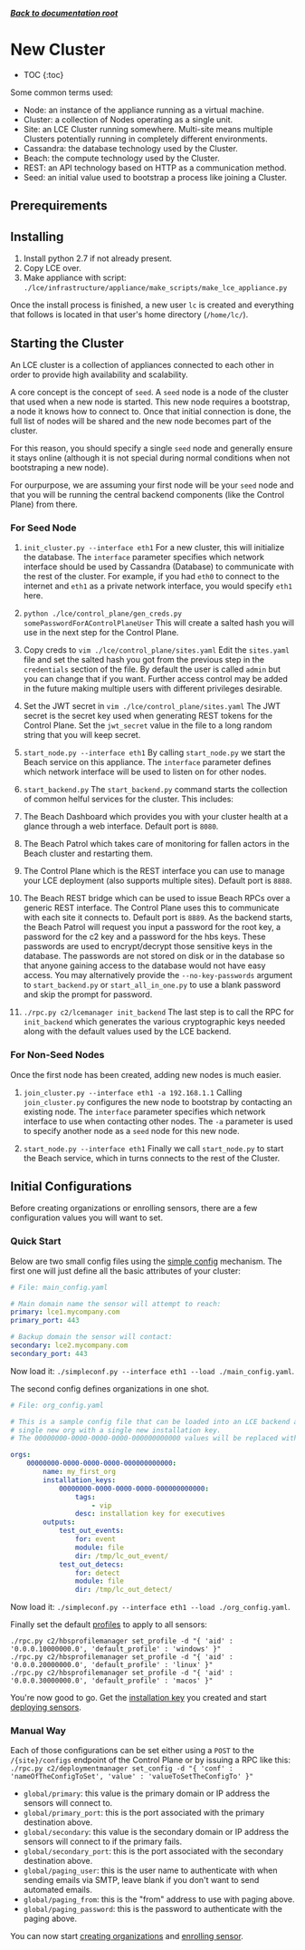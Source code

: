 ***[Back to documentation root](README.md)***

# New Cluster

* TOC
{:toc}

Some common terms used:
* Node: an instance of the appliance running as a virtual machine.
* Cluster: a collection of Nodes operating as a single unit.
* Site: an LCE Cluster running somewhere. Multi-site means multiple Clusters potentially running in completely different environments.
* Cassandra: the database technology used by the Cluster.
* Beach: the compute technology used by the Cluster.
* REST: an API technology based on HTTP as a communication method.
* Seed: an initial value used to bootstrap a process like joining a Cluster.

## Prerequirements

## Installing
1. Install python 2.7 if not already present.
1. Copy LCE over.
1. Make appliance with script: `./lce/infrastructure/appliance/make_scripts/make_lce_appliance.py`

Once the install process is finished, a new user `lc` is created and everything that follows is located
in that user's home directory (`/home/lc/`).

## Starting the Cluster
An LCE cluster is a collection of appliances connected to each other in order to provide high availability and 
scalability.

A core concept is the concept of `seed`. A `seed` node is a node of the cluster that used when a new node is started.
This new node requires a bootstrap, a node it knows how to connect to. Once that initial connection is done, the
full list of nodes will be shared and the new node becomes part of the cluster.

For this reason, you should specify a single `seed` node and generally ensure it stays online (although it is not special
during normal conditions when not bootstraping a new node).

For ourpurpose, we are assuming your first node will be your `seed` node and that you will be running the central
backend components (like the Control Plane) from there.

### For Seed Node
1. `init_cluster.py --interface eth1`
For a new cluster, this will initialize the database. The `interface` parameter specifies which network interface should
be used by Cassandra (Database) to communicate with the rest of the cluster. For example, if you had `eth0` to connect
to the internet and `eth1` as a private network interface, you would specify `eth1` here.

2. `python ./lce/control_plane/gen_creds.py somePasswordForAControlPlaneUser`
This will create a salted hash you will use in the next step for the Control Plane.

3. Copy creds to `vim ./lce/control_plane/sites.yaml`
Edit the `sites.yaml` file and set the salted hash you got from the previous step in the `credentials` section of the 
file. By default the user is called `admin` but you can change that if you want. Further access control may be added
in the future making multiple users with different privileges desirable.

4. Set the JWT secret in `vim ./lce/control_plane/sites.yaml`
The JWT secret is the secret key used when generating REST tokens for the Control Plane. Set the `jwt_secret` value
in the file to a long random string that you will keep secret.

5. `start_node.py --interface eth1`
By calling `start_node.py` we start the Beach service on this appliance. The `interface` parameter defines which network
interface will be used to listen on for other nodes.

6. `start_backend.py`
The `start_backend.py` command starts the collection of common helful services for the cluster. This includes:
  1. The Beach Dashboard which provides you with your cluster health at a glance through a web interface. Default port is `8080`.
  2. The Beach Patrol which takes care of monitoring for fallen actors in the Beach cluster and restarting them.
  3. The Control Plane which is the REST interface you can use to manage your LCE deployment (also supports multiple sites). Default port is `8888`.
  4. The Beach REST bridge which can be used to issue Beach RPCs over a generic REST interface. The Control Plane uses this to communicate with each site it connects to. Default port is `8889`.
As the backend starts, the Beach Patrol will request you input a password for the root key, a password for the c2 key and a password for the hbs keys.
These passwords are used to encrypt/decrypt those sensitive keys in the database. The passwords are not stored on disk
or in the database so that anyone gaining access to the database would not have easy access. You may alternatively
provide the `--no-key-passwords` argument to `start_backend.py` or `start_all_in_one.py` to use a blank password and skip
the prompt for password.


7. `./rpc.py c2/lcemanager init_backend`
The last step is to call the RPC for `init_backend` which generates the various cryptographic keys needed along with the 
default values used by the LCE backend.

### For Non-Seed Nodes
Once the first node has been created, adding new nodes is much easier.

1. `join_cluster.py --interface eth1 -a 192.168.1.1`
Calling `join_cluster.py` configures the new node to bootstrap by contacting an existing node. The `interface` parameter
specifies which network interface to use when contacting other nodes. The `-a` parameter is used to specify another
node as a `seed` node for this new node.

2. `start_node.py --interface eth1`
Finally we call `start_node.py` to start the Beach service, which in turns connects to the rest of the Cluster.

## Initial Configurations
Before creating organizations or enrolling sensors, there are a few configuration values you will want to set.

### Quick Start
Below are two small config files using the [simple config](simple_conf.md) mechanism. The first one will just define
all the basic attributes of your cluster:

```yaml
# File: main_config.yaml

# Main domain name the sensor will attempt to reach:
primary: lce1.mycompany.com
primary_port: 443

# Backup domain the sensor will contact:
secondary: lce2.mycompany.com
secondary_port: 443
```

Now load it: `./simpleconf.py --interface eth1 --load ./main_config.yaml`.

The second config defines organizations in one shot.

```yaml
# File: org_config.yaml

# This is a sample config file that can be loaded into an LCE backend and will create a
# single new org with a single new installation key.
# The 00000000-0000-0000-0000-000000000000 values will be replaced with new UUIDs automatically.

orgs:
    00000000-0000-0000-0000-000000000000:
        name: my_first_org
        installation_keys:
            00000000-0000-0000-0000-000000000000:
                tags:
                    - vip
                desc: installation key for executives
        outputs:
            test_out_events:
                for: event
                module: file
                dir: /tmp/lc_out_event/
            test_out_detecs:
                for: detect
                module: file
                dir: /tmp/lc_out_detect/
```

Now load it: `./simpleconf.py --interface eth1 --load ./org_config.yaml`.

Finally set the default [profiles](profiles.md) to apply to all sensors:
```shell
./rpc.py c2/hbsprofilemanager set_profile -d "{ 'aid' : '0.0.0.10000000.0', 'default_profile' : 'windows' }"
./rpc.py c2/hbsprofilemanager set_profile -d "{ 'aid' : '0.0.0.20000000.0', 'default_profile' : 'linux' }"
./rpc.py c2/hbsprofilemanager set_profile -d "{ 'aid' : '0.0.0.30000000.0', 'default_profile' : 'macos' }"
```

You're now good to go. Get the [installation key](manage_keys.md) you created and start [deploying sensors](deploy_sensor.md).

### Manual Way
Each of those configurations can be set either using a `POST` to the `/{site}/configs` endpoint of the Control Plane or
by issuing a RPC like this: `./rpc.py c2/deploymentmanager set_config -d "{ 'conf' : 'nameOfTheConfigToSet', 'value' : 'valueToSetTheConfigTo' }"`

* `global/primary`: this value is the primary domain or IP address the sensors will connect to.
* `global/primary_port`: this is the port associated with the primary destination above.
* `global/secondary`: this value is the secondary domain or IP address the sensors will connect to if the primary fails.
* `global/secondary_port`: this is the port associated with the secondary destination above.
* `global/paging_user`: this is the user name to authenticate with when sending emails via SMTP, leave blank if you don't want to send automated emails.
* `global/paging_from`: this is the "from" address to use with paging above.
* `global/paging_password`: this is the password to authenticate with the paging above.

You can now start [creating organizations](new_org.md) and [enrolling sensor](deploy_sensor.md).
